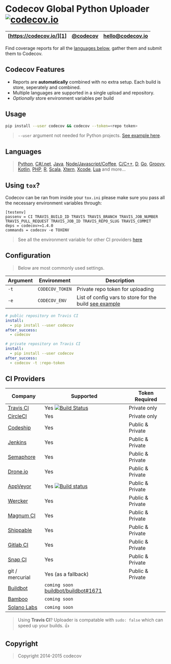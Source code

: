 Codecov Global Python Uploader [![codecov.io](https://codecov.io/github/codecov/codecov-python/coverage.svg?branch=master)](https://codecov.io/github/codecov/codecov-python)
=======
| [https://codecov.io/][1] | [@codecov][2] | [hello@codecov.io][3] |
| ------------------------ | ------------- | --------------------- |

Find coverage reports for all the [languages below](#languages), gather them and submit them to Codecov.

## Codecov Features
- Reports are **automatically** combined with no extra setup. Each build is store, seperately and combined.
- Multiple languages are supported in a single upload and repository.
- *Optionally* store environment variables per build


## Usage

```sh
pip install --user codecov && codecov --token=<repo token>
```
> `--user` argument not needed for Python projects. [See example here](https://github.com/codecov/example-python).

## Languages
> [Python](https://github.com/codecov/example-python), [C#/.net](https://github.com/codecov/example-csharp), [Java](https://github.com/codecov/example-java), [Node/Javascript/Coffee](https://github.com/codecov/example-node),
> [C/C++](https://github.com/codecov/example-c), [D](https://github.com/codecov/example-d), [Go](https://github.com/codecov/example-go), [Groovy](https://github.com/codecov/example-groovy), [Kotlin](https://github.com/codecov/example-kotlin),
> [PHP](https://github.com/codecov/example-php), [R](https://github.com/codecov/example-r), [Scala](https://github.com/codecov/example-scala), [Xtern](https://github.com/codecov/example-xtend), [Xcode](https://github.com/codecov/example-xcode), [Lua](https://github.com/codecov/example-lua) and more...

## Using `tox`?
Codecov can be ran from inside your `tox.ini` please make sure you pass all the necessary environment variables through:

```
[testenv]
passenv = CI TRAVIS_BUILD_ID TRAVIS TRAVIS_BRANCH TRAVIS_JOB_NUMBER TRAVIS_PULL_REQUEST TRAVIS_JOB_ID TRAVIS_REPO_SLUG TRAVIS_COMMIT
deps = codecov>=1.4.0
commands = codecov -e TOXENV
```
> See all the environment variable for other CI providers [here](https://github.com/codecov/codecov-python/blob/master/codecov/__init__.py#L260-L430)


## Configuration
> Below are most commonly used settings.

| Argument |   Environment   |                                                                    Description                                                                     |
| -------- | --------------- | -------------------------------------------------------------------------------------------------------------------------------------------------- |
| `-t`     | `CODECOV_TOKEN` | Private repo token for uploading                                                                                                                   |
| `-e`     | `CODECOV_ENV`   | List of config vars to store for the build [see example](https://codecov.io/github/pyca/cryptography?ref=d47946f3d3e358b706e996d0b951d496ffc2461f) |

```yaml
# public repository on Travis CI
install:
  - pip install --user codecov
after_success:
  - codecov
```

```yaml
# private repository on Travis CI
install:
  - pip install --user codecov
after_success:
  - codecov -t :repo-token
```


## CI Providers
|                       Company                       |                                                                                     Supported                                                                                      |  Token Required  |
| --------------------------------------------------- | ---------------------------------------------------------------------------------------------------------------------------------------------------------------------------------- | ---------------- |
| [Travis CI](https://travis-ci.org/)                 | Yes [![Build Status](https://secure.travis-ci.org/codecov/codecov-python.svg?branch=master)](http://travis-ci.org/codecov/codecov-python)                                          | Private only     |
| [CircleCI](https://circleci.com/)                   | Yes                                                                                                                                                                                | Private only     |
| [Codeship](https://codeship.com/)                   | Yes                                                                                                                                                                                | Public & Private |
| [Jenkins](https://jenkins-ci.org/)                  | Yes                                                                                                                                                                                | Public & Private |
| [Semaphore](https://semaphoreci.com/)               | Yes                                                                                                                                                                                | Public & Private |
| [Drone.io](https://drone.io/)                       | Yes                                                                                                                                                                                | Public & Private |
| [AppVeyor](http://www.appveyor.com/)                | Yes [![Build status](https://ci.appveyor.com/api/projects/status/sw18lsj7786bw806/branch/master?svg=true)](https://ci.appveyor.com/project/stevepeak/codecov-python/branch/master) | Public & Private |
| [Wercker](http://wercker.com/)                      | Yes                                                                                                                                                                                | Public & Private |
| [Magnum CI](https://magnum-ci.com/)                 | Yes                                                                                                                                                                                | Public & Private |
| [Shippable](http://www.shippable.com/)              | Yes                                                                                                                                                                                | Public & Private |
| [Gitlab CI](https://about.gitlab.com/gitlab-ci/)    | Yes                                                                                                                                                                                | Public & Private |
| [Snap CI](https://snap-ci.com/)                     | Yes                                                                                                                                                                                | Public & Private |
| git / mercurial                                     | Yes (as a fallback)                                                                                                                                                                | Public & Private |
| [Buildbot](http://buildbot.net/)                    | `coming soon` [buildbot/buildbot#1671](https://github.com/buildbot/buildbot/pull/1671)                                                                                             |                  |
| [Bamboo](https://www.atlassian.com/software/bamboo) | `coming soon`                                                                                                                                                                      |                  |
| [Solano Labs](https://www.solanolabs.com/)          | `coming soon`                                                                                                                                                                      |                  |

> Using **Travis CI**? Uploader is compatable with `sudo: false` which can speed up your builds. :+1:



[1]: https://codecov.io/
[2]: https://twitter.com/codecov
[3]: mailto:hello@codecov.io

## Copyright

> Copyright 2014-2015 codecov
